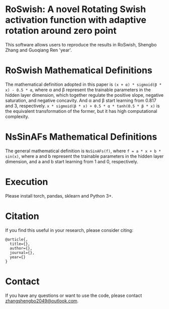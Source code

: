 # RoSwish: A novel Rotating Swish activation function with adaptive rotation around zero point
This software allows users to reproduce the results in RoSwish, Shengbo Zhang and Guoqiang Ren 'year'.

# RoSwish Mathematical Definitions
The mathematical definition adopted in this paper is `(x + α) * sigmoid(β * x) - 0.5 * α`, where α and β represent the trainable parameters in the hidden layer dimension, which together regulate the positive slope, negative saturation, and negative concavity. And α and β start learning from 0.817 and 3, respectively. `x * sigmoid(β * x) + 0.5 * α * tanh(0.5 * β * x)` is the equivalent transformation of the former, but it has high computational complexity.

# NsSinAFs Mathematical Definitions
The general mathematical definition is `NsSinAFs(f)`, where `f = a * x + b * sin(x)`, where a and b represent the trainable parameters in the hidden layer dimension, and a and b start learning from 1 and 0, respectively.

# Execution
Please install torch, pandas, sklearn and Python 3+.

# Citation
If you find this useful in your research, please consider citing:

    @article{,
      title={},
      author={},
      journal={},
      year={}
    }

# Contact
If you have any questions or want to use the code, please contact zhangshengbo2049@outlook.com.
